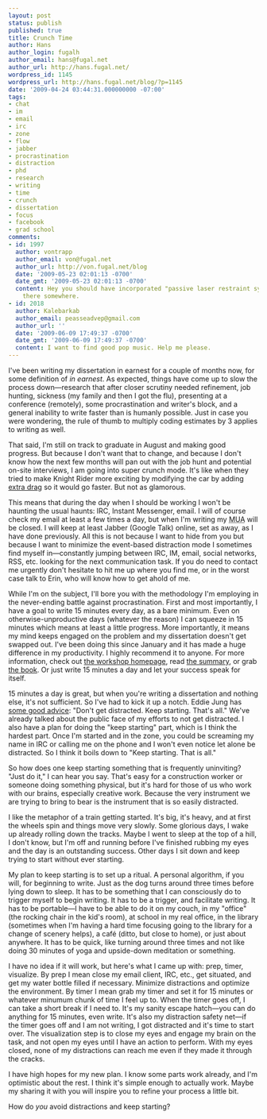 ```yaml
---
layout: post
status: publish
published: true
title: Crunch Time
author: Hans
author_login: fugalh
author_email: hans@fugal.net
author_url: http://hans.fugal.net/
wordpress_id: 1145
wordpress_url: http://hans.fugal.net/blog/?p=1145
date: '2009-04-24 03:44:31.000000000 -07:00'
tags:
- chat
- im
- email
- irc
- zone
- flow
- jabber
- procrastination
- distraction
- phd
- research
- writing
- time
- crunch
- dissertation
- focus
- facebook
- grad school
comments:
- id: 1997
  author: vontrapp
  author_email: von@fugal.net
  author_url: http://von.fugal.net/blog
  date: '2009-05-23 02:01:13 -0700'
  date_gmt: '2009-05-23 02:01:13 -0700'
  content: Hey you should have incorporated "passive laser restraint system" into
    there somewhere.
- id: 2018
  author: Kalebarkab
  author_email: peasseadvep@gmail.com
  author_url: ''
  date: '2009-06-09 17:49:37 -0700'
  date_gmt: '2009-06-09 17:49:37 -0700'
  content: I want to find good pop music. Help me please.
---
```

I've been writing my dissertation in earnest for a couple of months now, for some definition of <em>in earnest</em>. As expected, things have come up to slow the process down—research that after closer scrutiny needed refinement, job hunting, sickness (my family and then I got the flu), presenting at a conference (remotely), some procrastination and writer's block, and a general inability to write faster than is humanly possible. Just in case you were wondering, the rule of thumb to multiply coding estimates by 3 applies to writing as well. 

That said, I'm still on track to graduate in August and making good progress. But because I don't want that to change, and because I don't know how the next few months will pan out with the job hunt and potential on-site interviews, I am going into super crunch mode. It's like when they tried to make Knight Rider more exciting by modifying the car by adding <a href="http://www.youtube.com/watch?v=407lo1iIZHI">extra drag</a> so it would go faster. But not as glamorous.

This means that during the day when I should be working I won't be haunting the usual haunts: IRC, Instant Messenger, email. I will of course check my email at least a few times a day, but when I'm writing my <acronym title="Mail User Agent">MUA</acronym> will be closed. I will keep at least Jabber (Google Talk) online, set as away, as I have done previously. All this is not because I want to hide from you but because I want to minimize the event-based distraction mode I sometimes find myself in—constantly jumping between IRC, IM, email, social networks, RSS, etc. looking for the next communication task. If you do need to contact me urgently don't hesitate to hit me up where you find me, or in the worst case talk to Erin, who will know how to get ahold of me.

While I'm on the subject, I'll bore you with the methodology I'm employing in the never-ending battle against procrastination. First and most importantly, I have a goal to write 15 minutes every day, as a bare minimum. Even on otherwise-unproductive days (whatever the reason) I can squeeze in 15 minutes which means at least a little progress. More importantly, it means my mind keeps engaged on the problem and my dissertation doesn't get swapped out. I've been doing this since January and it has made a huge difference in my productivity. I highly recommend it to anyone. For more information, check out <a href="http://www.taragray.com/workshops/publish.html">the workshop homepage</a>, read <a href="http://www.dissertationdoctor.com/articles/TaraGray.pdf">the summary</a>, or grab <a href="http://www.teaching.nmsu.edu/Resources/bookstore/index.html">the book</a>. Or just write 15 minutes a day and let your success speak for itself.

15 minutes a day is great, but when you're writing a dissertation and nothing else, it's not sufficient. So I've had to kick it up a notch. Eddie Jung has <a href="http://www.geocities.com/writethethesis/index2.html">some good advice</a>: "Don't get distracted. Keep starting. That's all." We've already talked about the public face of my efforts to not get distracted. I also have a plan for doing the "keep starting" part, which is I think the hardest part. Once I'm started and in the zone, you could be screaming my name in IRC or calling me on the phone and I won't even notice let alone be distracted. So I think it boils down to "Keep starting. That is all."

So how does one keep starting something that is frequently uninviting? "Just do it," I can hear you say. That's easy for a construction worker or someone doing something physical, but it's hard for those of us who work with our brains, especially creative work. Because the very instrument we are trying to bring to bear is the instrument that is so easily distracted.

I like the metaphor of a train getting started. It's big, it's heavy, and at first the wheels spin and things move very slowly. Some glorious days, I wake up already rolling down the tracks. Maybe I went to sleep at the top of a hill, I don't know, but I'm off and running before I've finished rubbing my eyes and the day is an outstanding success. Other days I sit down and keep trying to start without ever starting.

My plan to keep starting is to set up a ritual. A personal algorithm, if you will, for beginning to write. Just as the dog turns around three times before lying down to sleep. It has to be something that I can consciously do to trigger myself to begin writing. It has to be a trigger, and facilitate writing. It has to be portable—I have to be able to do it on my couch, in my "office" (the rocking chair in the kid's room), at school in my real office, in the library (sometimes when I'm having a hard time focusing going to the library for a change of scenery helps), a café (ditto, but close to home), or just about anywhere. It has to be quick, like turning around three times and not like doing 30 minutes of yoga and upside-down meditation or something.

I have no idea if it will work, but here's what I came up with: prep, timer, visualize. By prep I mean close my email client, IRC, etc., get situated, and get my water bottle filled if necessary. Minimize distractions and optimize the environment. By timer I mean grab my timer and set it for 15 minutes or whatever minumum chunk of time I feel up to. When the timer goes off, I can take a short break if I need to. It's my sanity escape hatch—you can do anything for 15 minutes, even write. It's also my distraction safety net—if the timer goes off and I am not writing, I got distracted and it's time to start over. The visualization step is to close my eyes and engage my brain on the task, and not open my eyes until I have an action to perform. With my eyes closed, none of my distractions can reach me even if they made it through the cracks.

I have high hopes for my new plan. I know some parts work already, and I'm optimistic about the rest. I think it's simple enough to actually work. Maybe my sharing it with you will inspire you to refine your process a little bit.

How do <em>you</em> avoid distractions and keep starting?
